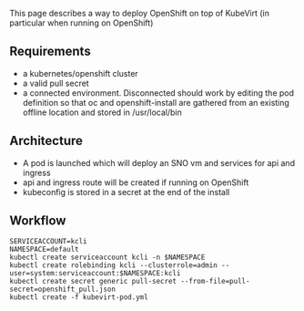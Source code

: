 This page describes a way to deploy OpenShift on top of KubeVirt (in particular when running on OpenShift)

## Requirements

- a kubernetes/openshift cluster
- a valid pull secret
- a connected environment. Disconnected should work by editing the pod definition so that oc and openshift-install are gathered from an existing offline location and stored in /usr/local/bin

## Architecture

- A pod is launched which will deploy an SNO vm and services for api and ingress
- api and ingress route will be created if running on OpenShift
- kubeconfig is stored in a secret at the end of the install

## Workflow

```
SERVICEACCOUNT=kcli
NAMESPACE=default
kubectl create serviceaccount kcli -n $NAMESPACE
kubectl create rolebinding kcli --clusterrole=admin --user=system:serviceaccount:$NAMESPACE:kcli
kubectl create secret generic pull-secret --from-file=pull-secret=openshift_pull.json
kubectl create -f kubevirt-pod.yml
```
